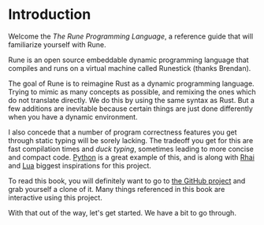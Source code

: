 # Introduction

Welcome the *The Rune Programming Language*, a reference guide that will
familiarize yourself with Rune.

Rune is an open source embeddable dynamic programming language that compiles and
runs on a virtual machine called Runestick (thanks Brendan).

The goal of Rune is to reimagine Rust as a dynamic programming language. Trying
to mimic as many concepts as possible, and remixing the ones which do not
translate directly. We do this by using the same syntax as Rust. But a few
additions are inevitable because certain things are just done differently when
you have a dynamic environment.

I also concede that a number of program correctness features you get through
static typing will be sorely lacking. The tradeoff you get for this are fast
compilation times and *duck typing*, sometimes leading to more concise and
compact code. [Python] is a great example of this, and is along with [Rhai] and
[Lua] biggest inspirations for this project.

To read this book, you will definitely want to go to [the GitHub project] and
grab yourself a clone of it. Many things referenced in this book are interactive
using this project.

[Python]: https://python.org
[Rhai]: https://github.com/jonathandturner/rhai
[Lua]: http://www.lua.org/
[the GitHub project]: https://github.com/rune-rs/rune/

With that out of the way, let's get started. We have a bit to go through.
